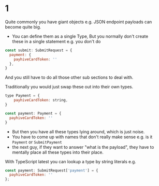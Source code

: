 # 1 

Quite commonly you have giant objects e.g. JSON endpoint payloads can become quite big.

* You can define them as a single Type, But you normally don't create these in a single statement e.g. you don't do 

```js
const submit: SubmitRequest = {
  payment: {
    payhiveCardToken: ''
  },
}
```
And you still have to do all those other sub sections to deal with. 

Traditionally you would just swap these out into their own types. 

```js
type Payment = {
    payhiveCardToken: string,
}

const payment: Payment = {
  payhiveCardToken: ''
}
```
* But then you have all these types lying around, which is just noise.
* You have to come up with names that don't really make sense e.g. is it `Payment` or `SubmitPayment`
* the next guy, if they want to answer "what is the payload", they have to mentally place all these types into their place.

With TypeScript latest you can lookup a type by string literals e.g.
```js
const payment: SubmitRequest['payment'] = {
  payhiveCardToken: ''
};
```